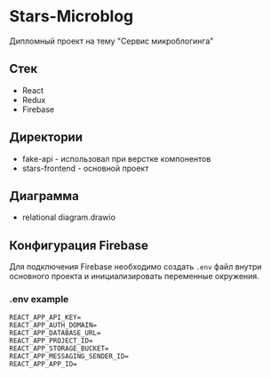 # Stars-Microblog

Дипломный проект на тему "Сервис микроблогинга"

## Стек

* React
* Redux
* Firebase

## Директории

*  fake-api - иcпользовал при верстке компонентов
*  stars-frontend - основной проект

## Диаграмма

* relational diagram.drawio

## Конфигурация Firebase

Для подключения Firebase необходимо создать `.env` файл внутри основного проекта и инициализировать переменные окружения.
### .env example
```dosini
REACT_APP_API_KEY=
REACT_APP_AUTH_DOMAIN=
REACT_APP_DATABASE_URL=
REACT_APP_PROJECT_ID=
REACT_APP_STORAGE_BUCKET=
REACT_APP_MESSAGING_SENDER_ID=
REACT_APP_APP_ID=
```
